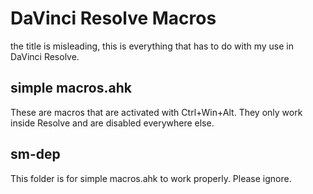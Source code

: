 ﻿# DaVinci Resolve Macros
the title is misleading, this is everything that has to do with my use in DaVinci Resolve.

## simple macros.ahk
These are macros that are activated with Ctrl+Win+Alt. They only work inside Resolve and are disabled everywhere else.

## sm-dep
This folder is for simple macros.ahk to work properly. Please ignore.